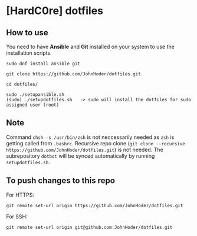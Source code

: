 # [HardC0re] dotfiles

## How to use

You need to have **Ansible** and **Git** installed on your system to use the installation scripts.

    sudo dnf install ansible git

    git clone https://github.com/JohnHoder/dotfiles.git
    
    cd dotfiles/

    sudo ./setupansible.sh
    (sudo) ./setupdotfiles.sh   -> sudo will install the dotfiles for sudo assigned user (root)

## Note
Command `chsh -s /usr/bin/zsh` is not neccessarily needed as `zsh` is getting called from `.bashrc`.
Recursive repo clone (`git clone --recursive https://github.com/JohnHoder/dotfiles.git`) is not needed. The subrepository `dotbot` will be synced automatically by running `setupdotfiles.sh`.

## To push changes to this repo
For HTTPS:

    git remote set-url origin https://github.com/JohnHoder/dotfiles.git

For SSH:

    git remote set-url origin git@github.com:JohnHoder/dotfiles.git
